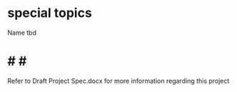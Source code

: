 # special topics
Name tbd
# # # #
Refer to Draft Project Spec.docx for more information regarding this project